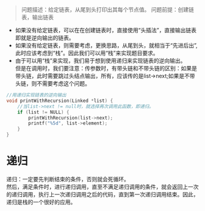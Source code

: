 > 问题描述：给定链表，从尾到头打印出其每个节点值。
> 问题前提：创建链表，输出链表  
+ 如果没有给定链表，可以在在创建链表时，直接使用“头插法”，直接输出链表即就是逆向输出的链表。  
+ 如果没有给定链表，则需要考虑，更换思路，从尾到头，就相当于“先进后出”,此时应该考虑到“栈”。因此我们可以用“栈”来实现题目要求。 
+ 由于可以用“栈”来实现，我们易于想到使用递归来实现链表的逆向输出。  
但是在调用时，我们要注意：传参数时，有带头链和不带头链的区别：如果是带头链，此时需要跳过头结点输出，所有，应该传的是list->next;如果是不带头链，则不需要考虑这个问题。
```c
//用递归实现链表的逆向输出
void printWithRecursion(Linked *list) {
	//当list->next != null时，就选择再次调用此函数，即递归。
	if (list != NULL) {
		printWithRecursion(list->next);
		printf("%5d", list->element);
	}
}
```  
# 递归  
 递归：一定要先判断结束的条件，否则就会死循环。  
  然后，满足条件时，进行递归调用，直至不满足递归调用的条件，就会返回上一次的递归调用，执行上一次递归调用之后的代码，直到第一次递归调用结束。因此，递归是栈的一个很好的应用。